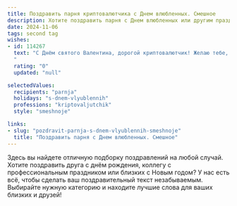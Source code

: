 ```yaml
---
title: Поздравить парня криптовалютчика с Днем влюбленных. Смешное
description: Хотите поздравить парня с Днем влюбленных или другим праздником? Наш ИИ создаст незабываемое поздравление, а вы обязательно выделитесь среди других.  
date: 2024-11-06
tags: second tag
wishes:
- id: 114267
  text: "С Днём святого Валентина, дорогой криптовалютчик! Желаю тебе, чтобы твоя любовь росла в цене быстрее биткоина, а отношения были стабильнее, чем курс USDT!  Пусть в твоей жизни будет больше сердец, чем нолей на твоём счету (но и ноликов тоже достаточно, конечно!).  Любви тебе и  …  успехов в майнинге счастья!
  "
  rating: "0"
  updated: "null"

selectedValues:
  recipients: "parnja"
  holidays: "s-dnem-vlyublennih"
  professions: "kriptovaljutchik"
  style: "smeshnoje"

links:
- slug: "pozdravit-parnja-s-dnem-vlyublennih-smeshnoje"
  title: "Поздравить парня с Днем влюбленных. Смешное"
---
```


Здесь вы найдете отличную подборку поздравлений на любой случай.
Хотите поздравить друга с днём рождения, коллегу с профессиональным праздником или близких с Новым годом? У нас есть всё, чтобы сделать ваш поздравительный текст незабываемым. Выбирайте нужную категорию и находите лучшие слова для ваших близких и друзей!
